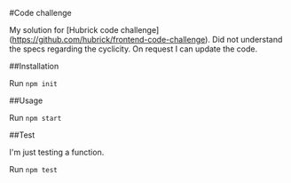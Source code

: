 #Code challenge

My solution for [Hubrick code challenge] (https://github.com/hubrick/frontend-code-challenge).
Did not understand the specs regarding the cyclicity. On request I can update the code.

##Installation

Run `npm init`

##Usage

Run `npm start`


##Test

I'm just testing a function.


Run `npm test`

